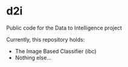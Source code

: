 # d2i

Public code for the Data to Intelligence project

Currently, this repository holds:

* The Image Based Classifier (ibc)
* Nothing else...
